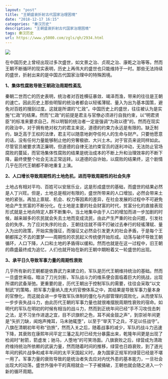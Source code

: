 ```yaml
---
layout: "post"
title: "王朝盛衰折射古代国家治理困境"
date: "2018-12-17 16:15"
categories: "秦汉历史"
description: "王朝盛衰折射古代国家治理困境"
tags: 秦汉历史
url: https://www.y5000.com/zgls/qh/2934.html
---
```






![](https://img.y5000.com/uploads/allimg/160721/4-160H11945342B.jpg)

在中国历史上曾经出现过多次盛世，如文景之治、贞观之治、康乾之治等等。然而王朝不断循环的现实表明，历史上再伟大的盛世也只能维持于一时。那些无法持续的盛世，折射出来的是中国古代国家治理中的特殊困境。

**1、集体性腐败导致王朝政治周期性紊乱**

秦朝二世而亡的历史表明，统治者对百姓横征暴敛、竭泽而渔，带来的往往是王朝的速亡。因此历史上那些明智的统治者都会以轻徭薄赋、量入为出为基本国策，避免对百姓的搜刮过度。这就是所谓的“仁政”。中国历史上的盛世，往往被认为是实施“仁政”的结果。然而“仁政”的前提是君主与官僚必须进行自我约束，以“明君贤臣”的标准来要求自己，所以明智的统治者一定是强调“为政以德”的。然而在现实的政治中，对于拥有绝对权力的君主来说，道德的约束力永远是有限的。缺乏制约，缺乏高于王权的法律，君主可以随意地剥夺任何人的生命与财产。只要他愿意的话，没有任何力量能够制止他的穷奢极欲、大兴土木。对于官员来说同样如此。尽管官员被要求清正廉明，但道德的自律无法约束官员的逐利冲动，无法防止官场腐败的蔓延，而官场集体性腐败的结果是统治成本的不断上升和治理效率的不断下降，最终使整个社会无法正常运转。以道德的自许始，以腐败的结果终，这个剧情几乎在历代王朝都不断地重复上演。

**2、人口增长导致周期性的土地危机，进而导致周期性的社会失序**

土地占有相对平均、百姓可以安居乐业，这是形成盛世的基础，而盛世的结果必然是人丁兴旺。但是，土地总是相对有限的，盛世所带来的人口增加，必然会带来土地的紧张。再加上禀赋、机会、权力等因素的差异，在社会发展的过程中不可避免地会产生贫富的不断分化。在土地是主要的社会财富的时代，贫富分化的直接表现形式就是土地向特定人群不断集中。当土地集中由于人口的增加而进一步加剧的时候，越来越多的农民就会失去土地而变成流民，由此产生严重的社会问题，引发社会的失序。为了应对失序的社会，王朝往往就不得不打破过去奉行的轻徭薄赋、量入为出的政策，开始实施强征，而强征又必然会引发更大的社会矛盾，于是每个王朝都挥之不去的噩梦——周期性的农民起义传统便开始形成。动荡与破坏导致王朝循环，人口下降，人口和土地的矛盾得以缓和。然而也就是在这一过程中，旧王朝的鼎盛最终成为追忆，人们也就开始在新的王朝中期盼着又一轮盛世的出现。

**3、承平日久导致军事力量的周期性衰败**

几乎所有新的王朝都是依靠武力来建立的，军队是历代王朝维持统治的基础。然而一旦盛世来临，暗淡了刀光剑影，军队战斗力的维系便会面临着巨大的挑战，出现所谓的武备渐弛。更重要的是，历代王朝出于控制军队的需要，往往会采取“以文制武”的策略，把军事力量纳入庞大的官僚体系之中，其结果是导致军事力量本身的官僚化，而这就会进一步导致军队体制的僵化与内部管理的腐败化，从而使军队一步步丧失战斗力，由此历代王朝的军事力量也就很难摆脱周期性衰败的宿命。如明代的军队在明初的时候有相当的战斗力，然而到正统年间已经“手不习攻伐击刺之法，足不习坐作进退之宜，目不识旗帜之色，耳不闻金鼓之声”，到崇祯年间更是“矢折刀缺，闻炮声掩耳，马未驰辄堕”，以至于“举天下之兵，不足以任战守”。八旗在清朝初年号称“劲旅”，然而入关之后，随着战事的减少，军队的战斗力迅速下降，其衰败在康熙年间平定三藩之乱时已经充分暴露出来，乾隆年间更是出现了检阅时“射箭，箭虚发；驰马，人堕地”的可笑场面。八旗衰败之后，绿营成为清政府维持统治所依赖的武装力量，然而随着时间的推移，绿营也日趋衰败，到了道光年间的鸦片战争和咸丰年间的太平天国起义时，身为国家正规军的绿营已经是不堪一用了。军事力量的衰败导致的是统治者失去应对内忧外患的基本能力，一旦社会出现大的动荡，盛世外强中干的真相就会一下子被捅破，王朝也就会随之进入一个新的循环周期。
